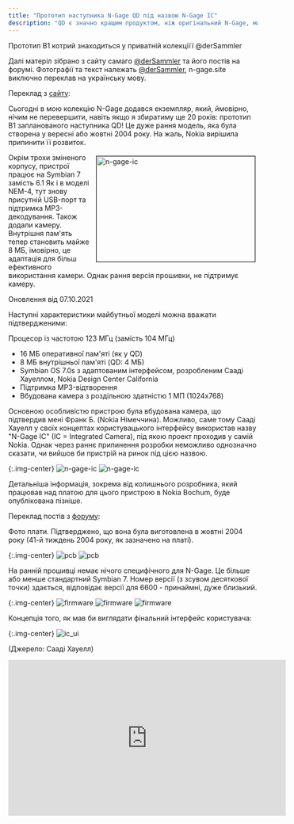 ```yaml
---
title: "Прототип наступника N-Gage QD під назвою N-Gage IC"
description: "QD є значно кращим продуктом, ніж оригінальний N-Gage, маючи як менший розмір, так і новий механізм заміни ігрових карток... [Цей пристрій] рекомендується. -- Mobile Burn"
---
```


Прототип B1 котрий знаходиться у приватній колекціїї @derSammler

Далі матеріл зібрано з сайту самаго [@derSammler](http://retro-net.de/) та його постів на форумі. Фотографії та текст належать [@derSammler](http://retro-net.de/), n-gage.site виключно переклав на українську мову.

Переклад з [сайту](http://retro-net.de/exklusiv-prototyp-des-n-gage-qd-nachfolgers-gefunden.html):

Сьогодні в мою колекцію N-Gage додався екземпляр, який, ймовірно, нічим не перевершити, навіть якщо я збиратиму ще 20 років: прототип B1 запланованого наступника QD! Це дуже рання модель, яка була створена у вересні або жовтні 2004 року. На жаль, Nokia вирішила припинити її розвиток.

<img alt="n-gage-ic" src="/n-gage/articles/IMG_20211001_174153877.jpg" width="320" height="213.33333333333" vspace="5" hspace="5" border="1" align="right">

Окрім трохи зміненого корпусу, пристрої працює на Symbian 7 замість 6.1 Як і в моделі NEM-4, тут знову присутній USB-порт та підтримка MP3-декодування. Також додали камеру. Внутрішня пам'ять тепер становить майже 8 МБ, імовірно, це адаптація для більш ефективного використання камери. Однак рання версія прошивки, не підтримує камеру.

Оновлення від 07.10.2021

Наступні характеристики майбутньої моделі можна вважати підтвердженими:

Процесор із частотою 123 МГц (замість 104 МГц)
* 16 МБ оперативної пам'яті (як у QD)
* 8 МБ внутрішньої пам'яті (QD: 4 МБ)
* Symbian OS 7.0s з адаптованим інтерфейсом, розробленим Сааді Хауеллом, Nokia Design Center California
* Підтримка MP3-відтворення
* Вбудована камера з роздільною здатністю 1 МП (1024x768)

Основною особливістю пристрою була вбудована камера, що підтвердив мені Франк Б. (Nokia Німеччина). Можливо, саме тому Сааді Хауелл у своїх концептах користувацького інтерфейсу використав назву "N-Gage IC" (IC = Integrated Camera), під якою проект проходив у самій Nokia. Однак через раннє припинення розробки неможливо однозначно сказати, чи вийшов би пристрій на ринок під цією назвою.

{:.img-center}
![n-gage-ic](/n-gage/articles/IMG_20211001_174227139.jpg)
![n-gage-ic](/n-gage/articles/IMG_20211001_174255304.jpg)


Детальніша інформація, зокрема від колишнього розробника, який працював над платою для цього пристрою в Nokia Bochum, буде опублікована пізніше.

Переклад постів з [форуму](https://forums.atariage.com/topic/325544-planned-successor-to-nokia-n-gage-qd-found-n-gage-ic/):

Фото плати. Підтверджено, що вона була виготовлена в жовтні 2004 року (41-й тиждень 2004 року, як зазначено на платі).

{:.img-center}
![pcb](/n-gage/articles/IMG_20211003_151107455.jpg)
![pcb](/n-gage/articles/IMG_20211003_151210251.jpg)


На ранній прошивці немає нічого специфічного для N-Gage. Це більше або менше стандартний Symbian 7. Номер версії (з зсувом десяткової точки) здається, відповідає версії для 6600 - принаймні, дуже близький.

{:.img-center}
![firmware](/n-gage/articles/IMG_20211004_165120023.jpg)
![firmware](/n-gage/articles/IMG_20211004_165128511.jpg)
![firmware](/n-gage/articles/IMG_20211004_165159230.jpg)


Концепція того, як мав би виглядати фінальний інтерфейс користувача:

{:.img-center}
![ic_ui](/n-gage/articles/ic_ui.jpg)

(Джерело: Сааді Хауелл)

<iframe style="margin:0 auto; text-align:center;" width="560" height="315" src="https://www.youtube.com/embed/bpw0ESI9Fm8?si=8QTSeK447VjSR9mX" title="YouTube video player" frameborder="0" allow="accelerometer; autoplay; clipboard-write; encrypted-media; gyroscope; picture-in-picture; web-share" referrerpolicy="strict-origin-when-cross-origin" allowfullscreen></iframe>
